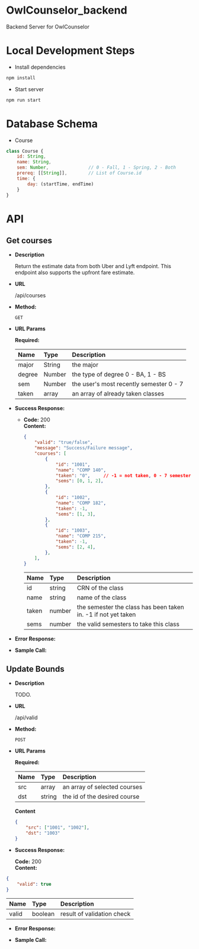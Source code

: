 # OwlCounselor_backend
Backend Server for OwlCounselor

# Local Development Steps

- Install dependencies
```bash
npm install
```

- Start server
```bash
npm run start
```

# Database Schema

- Course
```javascript
class Course {
    id: String,            
    name: String,
    sem: Number,               // 0 - Fall, 1 - Spring, 2 - Both
    prereq: [[String]],        // List of Course.id
    time: {
        day: (startTime, endTime)
    }
}
```

# API

## Get courses
* **Description**

    Return the estimate data from both Uber and Lyft endpoint.
    This endpoint also supports the upfront fare estimate.

* **URL**

  /api/courses

* **Method:**
  
  `GET`
  
*  **URL Params**

   **Required:**

    Name | Type | Description 
    :--- | :---| :---
    major  | String | the major
    degree | Number | the type of degree                   0 - BA, 1 - BS
    sem    | Number | the user's most recently semester    0 - 7
    taken  | array | an array of already taken classes

* **Success Response:**
    
  * **Code:** 200 <br />
    **Content:** 
    
    ```json
    {
        "valid": "true/false",
        "message": "Success/Failure message",
        "courses": [
            {
                "id": "1001",
                "name": "COMP 140",
                "taken": "0",     // -1 = not taken, 0 - 7 semester already taken
                "sems": [0, 1, 2],
            },
            {
                "id": "1002",
                "name": "COMP 182",
                "taken": -1,
                "sems": [1, 3],
            },
            {
                "id": "1003",
                "name": "COMP 215",
                "taken": -1,
                "sems": [2, 4],
            },
        ],
    }
    ```

    <Coordinates of departure and destination.>

    Name | Type | Description 
    :--- | :---| :---
    id   | string | CRN of the class
    name | string | name of the class
    taken| number | the semester the class has been taken in. -1 if not yet taken
    sems | number | the valid semesters to take this class
 
* **Error Response:**

* **Sample Call:**


## Update Bounds
* **Description**

    TODO.

* **URL**

  /api/valid

* **Method:**
  
  `POST`
  
*  **URL Params**

   **Required:**

    Name | Type | Description 
    :--- | :---| :---
    src | array | an array of selected courses
    dst | string | the id of the desired course

    **Content**

    ```json
    {
        "src": ["1001", "1002"],
        "dst": "1003"
    }
    ```


* **Success Response:**
    
  **Code:** 200 <br />
**Content:** 

```json
{
    "valid": true
}
```

<Coordinates of departure and destination.>

Name | Type | Description 
:--- | :---| :---
valid | boolean | result of validation check

 
* **Error Response:**

* **Sample Call:**

